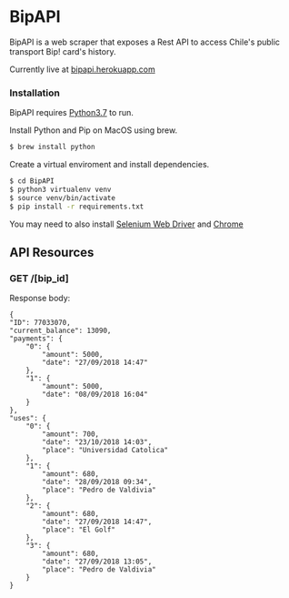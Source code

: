 # BipAPI

BipAPI is a web scraper that exposes a Rest API to access Chile's public transport Bip! card's history.

Currently live at [bipapi.herokuapp.com](bipapi.herokuapp.com)


### Installation

BipAPI requires [Python3.7](https://www.python.org/downloads/) to run.

Install Python and Pip on MacOS using brew.
```sh
$ brew install python
```

Create a virtual enviroment and install dependencies.
```sh
$ cd BipAPI
$ python3 virtualenv venv
$ source venv/bin/activate
$ pip install -r requirements.txt 
```

You may need to also install [Selenium Web Driver](https://www.seleniumhq.org/) and [Chrome](https://www.google.com/chrome/)


## API Resources

### GET /[bip_id]

Response body:

    {
    "ID": 77033070,
    "current_balance": 13090,
    "payments": {
        "0": {
            "amount": 5000,
            "date": "27/09/2018 14:47"
        },
        "1": {
            "amount": 5000,
            "date": "08/09/2018 16:04"
        }
    },
    "uses": {
        "0": {
            "amount": 700,
            "date": "23/10/2018 14:03",
            "place": "Universidad Catolica"
        },
        "1": {
            "amount": 680,
            "date": "28/09/2018 09:34",
            "place": "Pedro de Valdivia"
        },
        "2": {
            "amount": 680,
            "date": "27/09/2018 14:47",
            "place": "El Golf"
        },
        "3": {
            "amount": 680,
            "date": "27/09/2018 13:05",
            "place": "Pedro de Valdivia"
        }
    }
